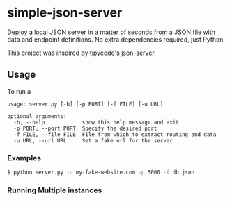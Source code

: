 # simple-json-server

Deploy a local JSON server in a matter of seconds from a JSON file with data and endpoint definitions. No extra dependencies required, just Python.

This project was inspired by [tipycode's json-server](https://github.com/typicode/json-server).

## Usage

To run a 

```
usage: server.py [-h] [-p PORT] [-f FILE] [-u URL]

optional arguments:
  -h, --help            show this help message and exit
  -p PORT, --port PORT  Specify the desired port
  -f FILE, --file FILE  File from which to extract routing and data
  -u URL, --url URL     Set a fake url for the server
```

### Examples

```sh
$ python server.py -u my-fake-website.com -p 5000 -f db.json
```

### Running Multiple instances

